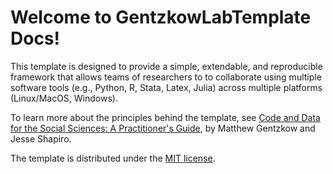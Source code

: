 # Welcome to GentzkowLabTemplate Docs!

This template is designed to provide a simple, extendable, and reproducible framework that allows teams of researchers to to collaborate using multiple software tools (e.g., Python, R, Stata, Latex, Julia) across multiple  platforms (Linux/MacOS, Windows).

To learn more about the principles behind the template, see [Code and Data for the Social Sciences: A Practitioner's Guide](http://web.stanford.edu/~gentzkow/research/CodeAndData.pdf), by Matthew Gentzkow and Jesse Shapiro.

The template is distributed under the [MIT license](https://github.com/gentzkow/GentzkowLabTemplate/blob/main/LICENSE.txt). 
